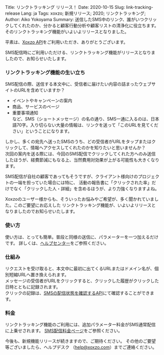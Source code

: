 Title: リンクトラッキング リリース！
Date: 2020-10-15
Slug: link-tracking-release
Lang: ja
Tags: xoxzo; 新規リリース; 2020; リンクトラッキング;
Author: Aiko Yokoyama
Summary: 送信したSMS中のリンク、誰がいつクリックしてくれたのか、分かると顧客行動分析や顧客リストの清浄化に役立ちます。そのリンクトラッキング機能がいよいよリリースとなりました。

平素は、[Xoxzo API](https://www.xoxzo.com/ja/)をご利用いただき、ありがとうございます。

SMS配信時にご利用いただける、リンクトラッキング機能がリリースとなりましたので、お知らせいたします。

### リンクトラッキング機能の生い立ち
SMS配信の際、送信する本文中に、受信者に届けたい内容の詰まったウェブサイトのURLを含めていますか？

* イベントやキャンペーンの案内
* 商品、サービスのページ
* 重要事項通知<br>
など、SMS（ショートメッセージ）の名の通り、SMS一通に入るのは、日本語70字。入り切らない大量の情報は、リンクを送って「このURLを見てください」ということになります。

しかし、多くの宛先へ送ったSMSのうち、どの受信者がURLをタップまたはクリックして、情報へアクセスしてくれたのかを知りたいと思いませんか？<br>
次回の案内を送る際には、今回のSMS配信でクリックしてくれた方へのみ送信したほうが、経費節減にもなる上、当然費用対効果が上がる可能性も大きくなります。

SMS配信が自社の顧客であってもそうですが、クライアント様向けのプロジェクトの一端を担っていた場合には特に、
活動の報告書に「クリックされた率」だけでなく「クリックした人・詳細」を含めるほうが、より力強くなりますよね。

Xoxzoのユーザー様からも、そういったお悩みやご希望が、多く聞かれていました。このご要望にお応えした リンクトラッキング機能が、いよいよリリースとなりましたのでお知らせいたします。

### 使い方
使い方は、とっても簡単。普段と同様の送信に、パラメーターを一つ加えるだけです。
詳しくは、[ヘルプセンター](https://help.xoxzo.com/xoxzo-cloud-telephony/articles/what-is-link-tracking/)をご参照ください。

### 仕組み
リクエストを受け取ると、本文中に最初に出てくるURLまたはドメイン名が、個別短縮URLへ置き換えられます。<br>
メッセージの受信者がURLをクリックすると、クリックした履歴がクリックした日時とともに記録されます。<br>
クリックの記録は、[SMSの配信状態を確認するAPI](https://docs.xoxzo.com/ja/sms.html#check-sms-status-api)にて確認することができます。

### 料金
リンクトラッキング機能のご利用には、追加パラメーター料金がSMS通常配信に上乗せされます。
[SMS配信料金ページ](https://www.xoxzo.com/ja/about/pricing/#send-sms)をご参照ください。


今後も、新規機能リリースが続きますので、ご期待ください。
その他のご要望等ございましたら、ヘルプデスク （help@xoxzo.com）までご連絡ください。

